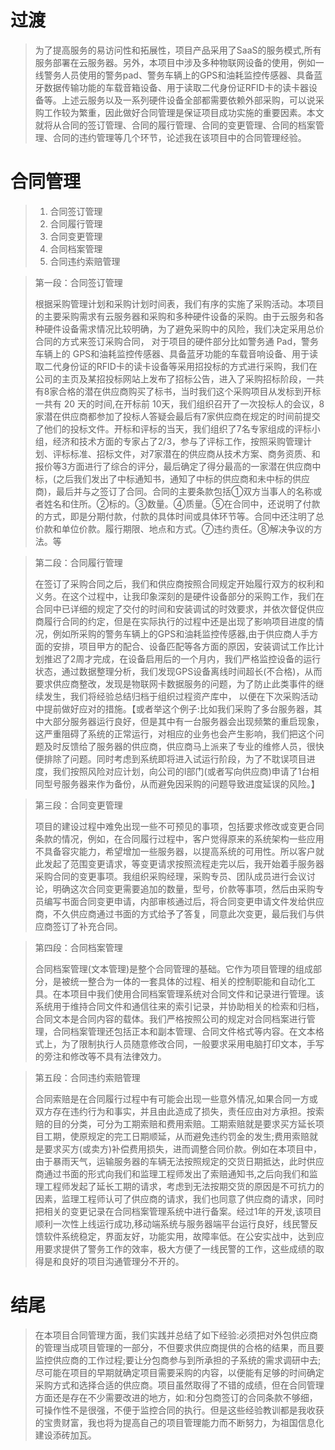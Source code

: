 # 过渡

> 为了提高服务的易访问性和拓展性，项目产品采用了SaaS的服务模式,所有服务部署在云服务器。另外，本项目中涉及多种物联网设备的使用，例如一线警务人员使用的警务pad、警务车辆上的GPS和油耗监控传感器、具备蓝牙数据传输功能的车载音箱设备、用于读取二代身份证RFID卡的读卡器设备等。上述云服务以及一系列硬件设备全部都需要依赖外部采购，可以说采购工作较为繁重，因此做好合同管理是保证项目成功实施的重要因素。本文就将从合同的签订管理、合同的履行管理、合同的变更管理、合同的档案管理、合同的违约管理等几个环节，论述我在该项目中的合同管理经验。

# 合同管理

> 1. 合同签订管理
> 2. 合同履行管理
> 3. 合同变更管理
> 4. 合同档案管理
> 5. 合同违约索赔管理

> 第一段：合同签订管理
>
> 根据采购管理计划和采购计划时间表，我们有序的实施了采购活动。本项目的主要采购需求有云服务器和采购和多种硬件设备的采购。由于云服务和各种硬件设备需求情况比较明确，为了避免采购中的风险，我们决定采用总价合同的方式来签订采购合同，
> 对于项目的硬件部分比如警务通 Pad，警务车辆上的 GPS和油耗监控传感器、具备蓝牙功能的车载音响设备、用于读取二代身份证的RFID卡的读卡设备等采用招投标的方式进行采购，我们在公司的主页及某招投标网站上发布了招标公告，进入了采购招标阶段，一共有8家合格的潜在供应商购买了标书，当时我们这个采购项目从发标到开标一共有 20 天的时间,在开标前 10天，我们组织召开了一次投标人的会议，8家潜在供应商都参加了投标人答疑会最后有7家供应商在规定的时间前提交了他们的投标文件。开标和评标的当天，我们组织了7名专家组成的评标小组，经济和技术方面的专家占了2/3，参与了评标工作，按照采购管理计划、评标标准、招标文件，对7家潜在的供应商从技术方案、商务资质、和报价等3方面进行了综合的评分，最后确定了得分最高的一家潜在供应商中标，(之后我们发出了中标通知书，通知了中标的供应商和未中标的供应商)，最后并与之签订了合同。合同的主要条款包括①双方当事人的名称或者姓名和住所。②标的。③数量。④质量。⑤在合同中，还说明了付款的方式，即是分期付款，付款的具体时间或具体环节等。合同中还注明了总价款和单位价款。履行期限、地点和方式。⑦违约责任。⑧解决争议的方法。等

> 第二段：合同履行管理
>
> 在签订了采购合同之后，我们和供应商按照合同规定开始履行双方的权利和义务。在这个过程中，让我印象深刻的是硬件设备部分的采购工作，我们在合同中已详细的规定了交付的时间和安装调试的时效要求，并依次督促供应商履行合同的约定，但是在实际执行的过程中还是出现了影响项目进度的情况，例如所采购的警务车辆上的GPS和油耗监控传感器,由于供应商人手方面的安排，项目甲方的配合、设备匹配等各方面的原因，安装调试工作比计划推迟了2周才完成，在设备启用后的一个月内，我们严格监控设备的运行状态，通过数据整理分析，我们发现GPS设备离线时间超长(不合格)，从而要求供应商整改，发现是物联网卡数据服务的问题，为了防止此类事件的继续发生，我们将经验总结归档于组织过程资产库中，
> 以便在下次采购活动中提前做好应对的措施。【或者举这个例子:比如我们采购了多台服务器，其中大部分服务器运行良好，但是其中有一台服务器会出现频繁的重启现象，这严重阻碍了系统的正常运行，对相应的业务也会产生影响，我们把这个问题及时反馈给了服务器的供应商，供应商马上派来了专业的维修人员，很快便排除了问题。同时考虑到系统即将进入试运行阶段，为了不耽误项目进度，我们按照风险对应计划，向公司的I部门(或者写向供应商)申请了1台相同型号服务器来作为备份，从而避免因采购的问题导致进度延误的风险。】

> 第三段：合同变更管理
>
> 项目的建设过程中难免出现一些不可预见的事项，包括要求修改或变更合同条款的情况，例如，在合同履行过程中，客户觉得原来的系统架构一些应用不具备容灾能力，希望增加一些服务器，以提高系统的可用性。所以客户就此发起了范围变更请求，等变更请求按照流程走完以后，我开始着手服务器采购合同的变更事项。我组织采购经理，采购专员、团队成员进行会议讨论，明确这次合同变更需要追加的数量，型号，价款等事项，然后由采购专员编写书面合同变更申请，内部审核通过后，将合同变更申请文件发给供应商，不久供应商通过书面的方式给予了答复，同意此次变更，最后我们与供应商签订了补充合同。

> 第四段：合同档案管理
>
> 合同档案管理(文本管理)是整个合同管理的基础。它作为项目管理的组成部分，是被统一整合为一体的一套具体的过程、相关的控制职能和自动化工具。在本项目中我们使用合同档案管理系统对合同文件和记录进行管理。该系统用于维持合同文件和通信往来的索引记录，并协助相关的检索和归档，合同文本是合同内容的载体。我们严格按照公司的规定对合同档案进行管理，合同档案管理还包括正本和副本管理、合同文件格式等内容。在文本格式上，为了限制执行人员随意修改合同，一般要求采用电脑打印文本，手写的旁注和修改等不具有法律效力。

> 第五段：合同违约索赔管理
>
> 合同索赔是在合同履行过程中有可能会出现一些意外情况,如果合同一方或双方存在违约行为和事实，并且由此造成了损失，责任应由对方承担。按索赔的目的分类，可分为工期索赔和费用索赔。工期索赔就是要求买方延长项目工期，使原规定的完工日期顺延，从而避免违约罚金的发生;费用索赔就是要求买方(或卖方)补偿费用损失，进而调整合同价款。例如在本项目中，由于暴雨天气，运输服务器的车辆无法按照规定的交货日期抵达，此时供应商通过书面的形式向我们和监理工程师发出了索赔通知书,之后向我们和监理工程师发起了延长工期的请求，考虑到无法按期交货的原因是不可抗力的因素，监理工程师认可了供应商的请求，我们也同意了供应商的请求，同时把相关的变更记录在合同档案管理系统中进行备案。经过1年的开发,该项目顺利一次性上线运行成功,移动端系统与服务器端平台运行良好，线民警反馈软件系统稳定，界面友好，功能实用，故障率低。在公安实战中，达到应用要求提供了警务工作的效率，极大方便了一线民警的工作，这些成绩的取得是和良好的项目沟通管理分不开的。

# 结尾

> 在本项目合同管理方面，我们实践并总结了如下经验:必须把对外包供应商的管理当成项目管理的一部分，不但要求供应商提供的合格的结果，而且要监控供应商的工作过程;要让分包商参与到所承担的子系统的需求调研中去;尽可能在项目的早期就确定项目需要采购的内容，以便能有足够的时间确定采购方式和选择合适的供应商。项目虽然取得了不错的成绩，但在合同管理方面还是存在不少需要改进的地方，如:和分包商签订的合同条款不够细，可操作性不是很强，不便于监控合同的执行。但是这些经验教训都是我收获的宝贵财富，我也将为提高自己的项目管理能力而不断努力，为祖国信息化建设添砖加瓦。